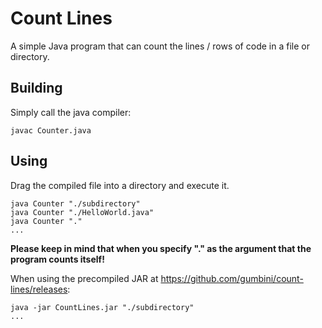 # Count Lines
A simple Java program that can count the lines / rows of code in a file or directory.


Building
--------

Simply call the java compiler:

    javac Counter.java


Using
-----

Drag the compiled file into a directory and execute it.

    java Counter "./subdirectory"
    java Counter "./HelloWorld.java"
    java Counter "."
    ...


**Please keep in mind that when you specify "." as the argument that the program counts itself!**


When using the precompiled JAR at https://github.com/gumbini/count-lines/releases:
  
    java -jar CountLines.jar "./subdirectory"
    ...
